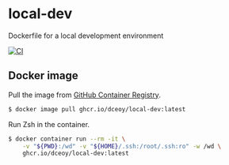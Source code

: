 local-dev
=========

Dockerfile for a local development environment

[![CI](https://github.com/dceoy/local-dev/actions/workflows/docker-build-and-push.yml/badge.svg)](https://github.com/dceoy/local-dev/actions/workflows/docker-build-and-push.yml)

Docker image
-------------

Pull the image from [GitHub Container Registry](https://github.com/dceoy/local-dev/pkgs/container/local-dev).

```sh
$ docker image pull ghcr.io/dceoy/local-dev:latest
```

Run Zsh in the container.

```sh
$ docker container run --rm -it \
    -v "${PWD}:/wd" -v "${HOME}/.ssh:/root/.ssh:ro" -w /wd \
    ghcr.io/dceoy/local-dev:latest
```
